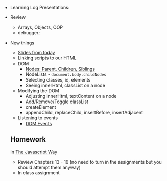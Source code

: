 * Learning Log Presentations: 
  

* Review
  * Arrays, Objects, OOP
  * debugger;

* New things
  * [Slides from today](https://docs.google.com/presentation/d/1UiahbsgTToZ7IXuFFS-7V7TwXvUwDM9dOGI-vxKBMoY/edit?usp=sharing)
  * Linking scripts to our HTML
  * DOM
    * [Nodes: Parent, Children, Siblings](https://github.com/thejsway/thejsway/blob/master/manuscript/chapter13.md#web-page-structure)
    * NodeLists - `document.body.childNodes`
    * Selecting classes, id, elements
    * Seeing innerHtml, classList on a node
  * Modifying the DOM
    * Adjusting innerHtml, textContent on a node
    * Add/Remove/Toggle classList
    * createElement
    * appendChild, replaceChild, insertBefore, insertAdjacent
  * Listening to events
    * [DOM Events](https://www.w3schools.com/jsref/dom_obj_event.asp)


  ## Homework
  In [The Javascript Way](https://github.com/thejsway/thejsway)
    * Review Chapters 13 - 16 (no need to turn in the assignments but you should attempt them anyway)
    * In class assignment

